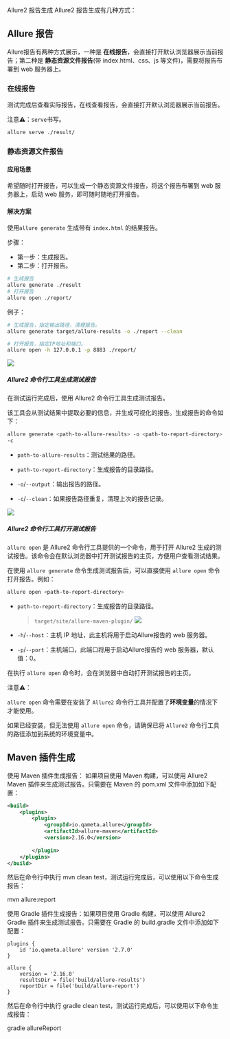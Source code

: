 Allure2 报告生成
Allure2 报告生成有几种方式：


## Allure 报告
Allure报告有两种方式展示，一种是 **在线报告**，会直接打开默认浏览器展示当前报告；第二种是 **静态资源文件报告**(带 index.html、css、js 等文件)，需要将报告布署到 web 服务器上。

### 在线报告

测试完成后查看实际报告，在线查看报告，会直接打开默认浏览器展示当前报告。

注意⚠️：`serve`书写。

```bash
allure serve ./result/  
```




### 静态资源文件报告

#### 应用场景

希望随时打开报告，可以生成一个静态资源文件报告，将这个报告布署到 web 服务器上，启动 web 服务，即可随时随地打开报告。

#### 解决方案

使用`allure generate` 生成带有 `index.html` 的结果报告。

步骤：
- 第一步：生成报告。
- 第二步：打开报告。

```bash
# 生成报告
allure generate ./result
# 打开报告
allure open ./report/
```

例子：
```bash
# 生成报告，指定输出路径，清理报告。
allure generate target/allure-results -o ./report --clean

# 打开报告，指定IP地址和端口。
allure open -h 127.0.0.1 -p 8883 ./report/
```

![](https://cdn.jsdelivr.net/gh/TesterDevSoul/pic/manual/20230313180308.png)

##### Allure2 命令行工具生成测试报告

在测试运行完成后，使用 Allure2 命令行工具生成测试报告。

该工具会从测试结果中提取必要的信息，并生成可视化的报告。生成报告的命令如下：

```bash
allure generate <path-to-allure-results> -o <path-to-report-directory>
-c
```

- `path-to-allure-results`：测试结果的路径。
  
- `path-to-report-directory`：生成报告的目录路径。

- `-o`/`--output`：输出报告的路径。

- `-c`/`--clean`：如果报告路径重复，清理上次的报告记录。

![](https://cdn.jsdelivr.net/gh/TesterDevSoul/pic/manual/20230313180514.png)

##### Allure2 命令行工具打开测试报告

`allure open` 是 Allure2 命令行工具提供的一个命令，用于打开 Allure2 生成的测试报告。该命令会在默认浏览器中打开测试报告的主页，方便用户查看测试结果。

在使用 `allure generate` 命令生成测试报告后，可以直接使用 `allure open` 命令打开报告。例如：


```bash
allure open <path-to-report-directory>
```

- `path-to-report-directory`：生成报告的目录路径。
  >`target/site/allure-maven-plugin/`
    ![](https://cdn.jsdelivr.net/gh/TesterDevSoul/pic/manual/20230313180019.png)

- `-h`/`--host`：主机 IP 地址，此主机将用于启动Allure报告的 web 服务器。

- `-p`/`--port`：主机端口，此端口将用于启动Allure报告的 web 服务器，默认值：0。

在执行 `allure open` 命令时，会在浏览器中自动打开测试报告的主页。

注意⚠️：

`allure open` 命令需要在安装了 `Allure2` 命令行工具并配置了**环境变量**的情况下才能使用。

如果已经安装，但无法使用 `allure open` 命令，请确保已将 `Allure2` 命令行工具的路径添加到系统的环境变量中。





## Maven 插件生成
使用 Maven 插件生成报告：
如果项目使用 Maven 构建，可以使用 Allure2 Maven 插件来生成测试报告。只需要在 Maven 的 pom.xml 文件中添加如下配置：

```xml
<build>
    <plugins>
        <plugin>
            <groupId>io.qameta.allure</groupId>
            <artifactId>allure-maven</artifactId>
            <version>2.16.0</version>
            
        </plugin>
    </plugins>
</build>

```

然后在命令行中执行 mvn clean test，测试运行完成后，可以使用以下命令生成报告：

mvn allure:report



使用 Gradle 插件生成报告：如果项目使用 Gradle 构建，可以使用 Allure2 Gradle 插件来生成测试报告。只需要在 Gradle 的 build.gradle 文件中添加如下配置：

```
plugins {
    id 'io.qameta.allure' version '2.7.0'
}

allure {
    version = '2.16.0'
    resultsDir = file('build/allure-results')
    reportDir = file('build/allure-report')
}

```

然后在命令行中执行 gradle clean test，测试运行完成后，可以使用以下命令生成报告：


gradle allureReport
